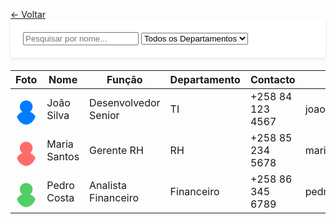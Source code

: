 <html><head><base href="https://example.com/employee-directory/">
<meta charset="UTF-8">
<meta name="viewport" content="width=device-width, initial-scale=1.0">
<title>Lista de Funcionários</title>
<style>
@import url('https://fonts.googleapis.com/css2?family=Roboto:wght@400;700&display=swap');

body {
    font-family: 'Roboto', sans-serif;
    margin: 20px;
    background: #f5f5f5;
}

.back-button {
    background: #007bff;
    color: white;
    padding: 10px 20px;
    text-decoration: none;
    border-radius: 5px;
    display: inline-block;
    margin-bottom: 20px;
}
.search-container {
    background: white;
    padding: 20px;
    border-radius: 5px;
    margin-bottom: 20px;
    box-shadow: 0 2px 4px rgba(0,0,0,0.1);
}

.search-container input, .search-container select {
    padding: 8px;
    margin-right: 10px;
    border: 1px solid #ddd;
    border-radius: 4px;
}

table {
    width: 100%;
    border-collapse: collapse;
    background: white;
    box-shadow: 0 2px 4px rgba(0,0,0,0.1);
}

th, td {
    padding: 12px;
    text-align: left;
    border-bottom: 1px solid #ddd;
}

th {
    background-color: #007bff;
    color: white;
}

tr:hover {
    background-color: #f5f5f5;
}
.employee-photo {
    width: 50px;
    height: 50px;
    border-radius: 50%;
    object-fit: cover;
}
.status-active {
    color: green;
    font-weight: bold;
}

.status-inactive {
    color: red;
    font-weight: bold;
}
</style>
</head>
<body>
<a href="https://example.com/romantic-proposal/" class="back-button">← Voltar</a>

<div class="search-container">
    <input type="text" id="nameSearch" placeholder="Pesquisar por nome...">
    <select id="departmentSearch">
        <option value="">Todos os Departamentos</option>
        <option value="TI">TI</option>
        <option value="RH">RH</option>
        <option value="Financeiro">Financeiro</option>
        <option value="Marketing">Marketing</option>
    </select>
</div>
<table id="employeeTable">
    <thead>
        <tr>
            <th>Foto</th>
            <th>Nome</th>
            <th>Função</th>
            <th>Departamento</th>
            <th>Contacto</th>
            <th>Email</th>
            <th>Status</th>
        </tr>
    </thead>
    <tbody>
        <tr>
            <td><svg class="employee-photo" viewBox="0 0 50 50">
                <circle cx="25" cy="20" r="15" fill="#007bff"/>
                <circle cx="25" cy="55" r="25" fill="#007bff"/>
            </svg></td>
            <td>João Silva</td>
            <td>Desenvolvedor Senior</td>
            <td>TI</td>
            <td>+258 84 123 4567</td>
            <td>joao.silva@empresa.com</td>
            <td class="status-active">Activo</td>
        </tr>
        <tr>
            <td><svg class="employee-photo" viewBox="0 0 50 50">
                <circle cx="25" cy="20" r="15" fill="#ff6b6b"/>
                <circle cx="25" cy="55" r="25" fill="#ff6b6b"/>
            </svg></td>
            <td>Maria Santos</td>
            <td>Gerente RH</td>
            <td>RH</td>
            <td>+258 85 234 5678</td>
            <td>maria.santos@empresa.com</td>
            <td class="status-active">Activo</td>
        </tr>
        <tr>
            <td><svg class="employee-photo" viewBox="0 0 50 50">
                <circle cx="25" cy="20" r="15" fill="#51cf66"/>
                <circle cx="25" cy="55" r="25" fill="#51cf66"/>
            </svg></td>
            <td>Pedro Costa</td>
            <td>Analista Financeiro</td>
            <td>Financeiro</td>
            <td>+258 86 345 6789</td>
            <td>pedro.costa@empresa.com</td>
            <td class="status-inactive">Inativo</td>
        </tr>
    </tbody>
</table>
<script>
document.getElementById('nameSearch').addEventListener('input', filterTable);
document.getElementById('departmentSearch').addEventListener('change', filterTable);

function filterTable() {
    const nameFilter = document.getElementById('nameSearch').value.toLowerCase();
    const departmentFilter = document.getElementById('departmentSearch').value.toLowerCase();
    const rows = document.querySelectorAll('#employeeTable tbody tr');

    rows.forEach(row => {
        const name = row.children[1].textContent.toLowerCase();
        const department = row.children[3].textContent.toLowerCase();
        const matchesName = name.includes(nameFilter);
        const matchesDepartment = !departmentFilter || department === departmentFilter;
        
        row.style.display = matchesName && matchesDepartment ? '' : 'none';
    });
}
</script>
</body>
</html>
